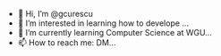- 👋 Hi, I’m @gcurescu
- 👀 I’m interested in learning how to develope ...
- 🌱 I’m currently learning Computer Science at WGU...
- 📫 How to reach me: DM...

<!---
gcurescu/gcurescu is a ✨ special ✨ repository because its `README.md` (this file) appears on your GitHub profile.
You can click the Preview link to take a look at your changes.
--->
